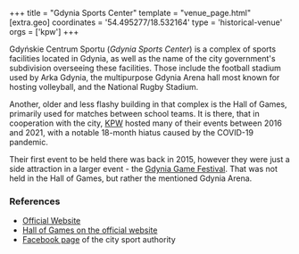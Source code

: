 +++
title = "Gdynia Sports Center"
template = "venue_page.html"
[extra.geo]
coordinates = '54.495277/18.532164'
type = 'historical-venue'
orgs = ['kpw']
+++

Gdyńskie Centrum Sportu (_Gdynia Sports Center_) is a complex of sports facilities located in Gdynia, as well as the name of the city government's subdivision overseeing these facilities. Those include the football stadium used by Arka Gdynia, the multipurpose Gdynia Arena hall most known for hosting volleyball, and the National Rugby Stadium.

Another, older and less flashy building in that complex is the Hall of Games, primarily used for matches between school teams. It is there, that in cooperation with the city, [KPW](@/o/kpw.md) hosted many of their events between 2016 and 2021, with a notable 18-month hiatus caused by the COVID-19 pandemic. 

Their first event to be held there was back in 2015, however they were just a side attraction in a larger event - the [Gdynia Game Festival](@/e/kpw/2015-12-11-kpw-ggf.md). That was not held in the Hall of Games, but rather the mentioned Gdynia Arena.

### References

* [Official Website](https://gdyniasport.pl/pl)
* [Hall of Games on the official website](https://gdyniasport.pl/pl/obiekty/hala-gier)
* [Facebook page](https://www.facebook.com/gdyniasport/) of the city sport authority
